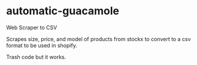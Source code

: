 # automatic-guacamole
Web Scraper to CSV

Scrapes size, price, and model of products from stockx to convert to a csv format to be used in shopify.

Trash code but it works.
